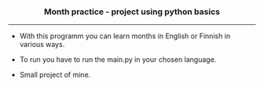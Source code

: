 <div align="center">
  <h3>Month practice - project using python basics</h3>
</div>

---

<div>
  
  - With this programm you can learn months in English or Finnish in various ways.
  
  - To run you have to run the main.py in your chosen language.

  - Small project of mine.
</div>


